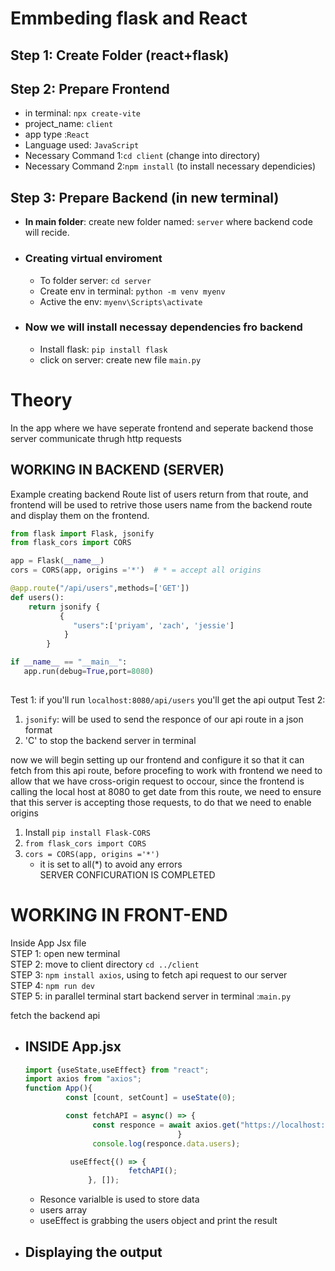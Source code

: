 # Emmbeding flask and React
## Step 1: Create Folder (react+flask)
## Step 2: Prepare Frontend
  - in terminal: `npx create-vite`
  - project_name: `client`
  - app type :`React`
  - Language used: `JavaScript`
  - Necessary Command 1:`cd client` (change into directory)
  - Necessary Command 2:`npm install` (to install necessary dependicies)
## Step 3: Prepare Backend (in new terminal)
   - **In main folder**: create new folder named: `server` where backend code will recide.
   - ### Creating virtual enviroment
      - To folder server: `cd server`
      - Create env in terminal: `python -m venv myenv`
      - Active the env: `myenv\Scripts\activate`
   - ### Now we will install necessay dependencies fro backend
      - Install flask: `pip install flask`
      - click on server: create new file `main.py`

# Theory
In the app where we have seperate frontend and seperate backend those server communicate thrugh http requests

## WORKING IN BACKEND (SERVER)
Example creating backend Route list of users return from that route, and frontend will be used to retrive those users name from the backend route and display them on the frontend.

```py
from flask import Flask, jsonify
from flask_cors import CORS

app = Flask(__name__)
cors = CORS(app, origins ='*')  # * = accept all origins

@app.route("/api/users",methods=['GET'])
def users():
    return jsonify {
           {
              "users":['priyam', 'zach', 'jessie']
            }
        }

if __name__ == "__main__":
   app.run(debug=True,port=8080)
    
```
Test 1: if you'll run `localhost:8080/api/users` you'll get the api output
Test 2: 

1. `jsonify`: will be used to send the responce of our api route in a json format
2. 'C' to stop the backend server in terminal


now we will begin setting up our frontend and configure it so that it can fetch from this api route, before procefing to work with frontend we need to allow that we have cross-origin request to occour, since the frontend is calling the local host at 8080 to get date from this route, we need to ensure that this server is accepting those requests, to do that we need to enable origins

1. Install `pip install Flask-CORS`
2. `from flask_cors import CORS`     
3. `cors = CORS(app, origins ='*')`
   - it is set to all(*) to avoid any errors  
                             SERVER CONFICURATION IS COMPLETED

# WORKING IN FRONT-END
Inside App Jsx file  
STEP 1: open new terminal  
STEP 2: move to client directory `cd ../client`  
STEP 3: `npm install axios`, using to fetch api request to our server  
STEP 4: `npm run dev`  
STEP 5: in parallel terminal start backend server in terminal :`main.py`  

fetch the backend api  

   - ## INSIDE App.jsx
     ```jsx
     import {useState,useEffect} from "react";
     import axios from "axios";
     function App(){
              const [count, setCount] = useState(0);

              const fetchAPI = async() => {
                    const responce = await axios.get("https://localhost:8080/api/users");
                                       }
                    console.log(responce.data.users);

               useEffect{() => {
                            fetchAPI();
                   }, []);
     ```
     - Resonce varialble is used to store data
     - users array
     - useEffect is grabbing the users object and print the result
    
   - ## Displaying the output
     ```jsx
     
     ```
